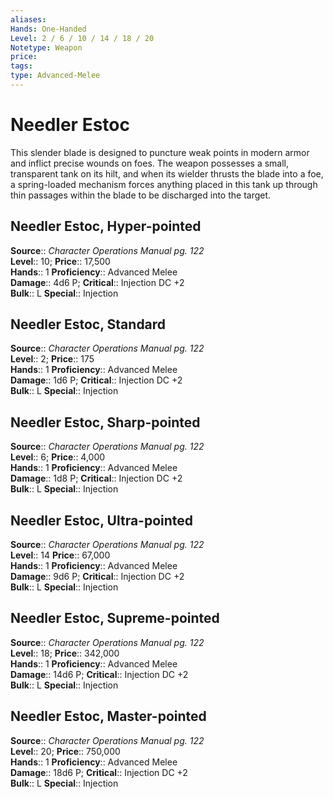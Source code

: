 ```yaml
---
aliases: 
Hands: One-Handed
Level: 2 / 6 / 10 / 14 / 18 / 20
Notetype: Weapon
price: 
tags: 
type: Advanced-Melee
---
```


# Needler Estoc

This slender blade is designed to puncture weak points in modern armor and inflict precise wounds on foes. The weapon possesses a small, transparent tank on its hilt, and when its wielder thrusts the blade into a foe, a spring-loaded mechanism forces anything placed in this tank up through thin passages within the blade to be discharged into the target.  

## Needler Estoc, Hyper-pointed

**Source**:: _Character Operations Manual pg. 122_  
**Level**:: 10;
**Price**:: 17,500  
**Hands**:: 1
**Proficiency**:: Advanced Melee  
**Damage**:: 4d6 P;
**Critical**:: Injection DC +2  
**Bulk**:: L
**Special**:: Injection

## Needler Estoc, Standard

**Source**:: _Character Operations Manual pg. 122_  
**Level**:: 2;
**Price**:: 175  
**Hands**:: 1
**Proficiency**:: Advanced Melee  
**Damage**:: 1d6 P;
**Critical**:: Injection DC +2  
**Bulk**:: L
**Special**:: Injection

## Needler Estoc, Sharp-pointed

**Source**:: _Character Operations Manual pg. 122_  
**Level**:: 6;
**Price**:: 4,000  
**Hands**:: 1
**Proficiency**:: Advanced Melee  
**Damage**:: 1d8 P;
**Critical**:: Injection DC +2  
**Bulk**:: L
**Special**:: Injection

## Needler Estoc, Ultra-pointed

**Source**:: _Character Operations Manual pg. 122_  
**Level**:: 14
**Price**:: 67,000  
**Hands**:: 1
**Proficiency**:: Advanced Melee  
**Damage**:: 9d6 P;
**Critical**:: Injection DC +2  
**Bulk**:: L
**Special**:: Injection

## Needler Estoc, Supreme-pointed

**Source**:: _Character Operations Manual pg. 122_  
**Level**:: 18;
**Price**:: 342,000  
**Hands**:: 1
**Proficiency**:: Advanced Melee  
**Damage**:: 14d6 P;
**Critical**:: Injection DC +2  
**Bulk**:: L
**Special**:: Injection

## Needler Estoc, Master-pointed

**Source**:: _Character Operations Manual pg. 122_  
**Level**:: 20;
**Price**:: 750,000  
**Hands**:: 1
**Proficiency**:: Advanced Melee  
**Damage**:: 18d6 P;
**Critical**:: Injection DC +2  
**Bulk**:: L
**Special**:: Injection
